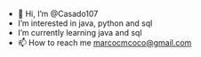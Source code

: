 - 👋 Hi, I’m @Casado107
-  I’m interested in java, python and sql
-  I’m currently learning java and sql
- 📫 How to reach me marcocmcoco@gmail.com
